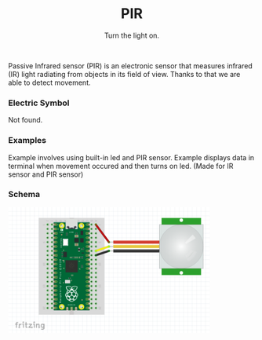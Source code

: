 <div align="center">
  <h1> PIR </h1>
  <p> Turn the light on. </p>
</div>  
<br/>

Passive Infrared sensor (PIR) is an electronic sensor that measures infrared (IR) light radiating from objects in its field of view. 
Thanks to that we are able to detect movement.

### Electric Symbol

Not found.

### Examples


Example involves using built-in led and PIR sensor.
Example displays data in terminal when movement occured and then turns on led.
(Made for IR sensor and PIR sensor)

### Schema
<img src="https://github.com/psp515/MicroPico/blob/main/images/pir/pir_schema.png" alt="symbol" height=256/>
